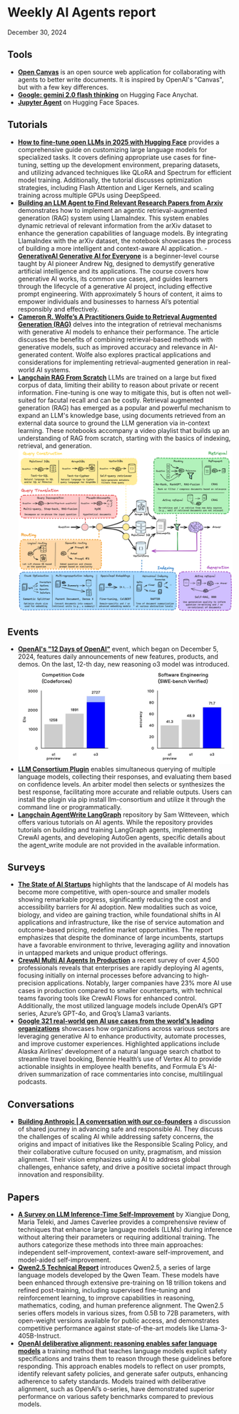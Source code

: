 # Weekly AI Agents report
December 30, 2024


## Tools
- [**Open Canvas**](https://github.com/langchain-ai/open-canvas?tab=readme-ov-file) is an open source web application for collaborating with agents to better write documents. It is inspired by OpenAI's "Canvas", but with a few key differences.
- [**Google: gemini 2.0 flash thinking**](https://huggingface.co/spaces/akhaliq/anychat) on Hugging Face Anychat. 
- [**Jupyter Agent**](https://huggingface.co/spaces/data-agents/jupyter-agent) on Hugging Face Spaces.


## Tutorials
- [**How to fine-tune open LLMs in 2025 with Hugging Face**](https://www.philschmid.de/fine-tune-llms-in-2025) provides a comprehensive guide on customizing large language models for specialized tasks. It covers defining appropriate use cases for fine-tuning, setting up the development environment, preparing datasets, and utilizing advanced techniques like QLoRA and Spectrum for efficient model training. Additionally, the tutorial discusses optimization strategies, including Flash Attention and Liger Kernels, and scaling training across multiple GPUs using DeepSpeed.
- [**Building an LLM Agent to Find Relevant Research Papers from Arxiv**](https://github.com/mistralai/cookbook/blob/main/third_party/LlamaIndex/llamaindex_arxiv_agentic_rag.ipynb) demonstrates how to implement an agentic retrieval-augmented generation (RAG) system using LlamaIndex. This system enables dynamic retrieval of relevant information from the arXiv dataset to enhance the generation capabilities of language models. By integrating LlamaIndex with the arXiv dataset, the notebook showcases the process of building a more intelligent and context-aware AI application.
-[**GenerativeAI Generative AI for Everyone**](https://www.coursera.org/learn/generative-ai-for-everyone?utm_campaign=coursera-campaign-social&utm_medium=institutions&utm_source=deeplearning-ai) is a beginner-level course taught by AI pioneer Andrew Ng, designed to demystify generative artificial intelligence and its applications. The course covers how generative AI works, its common use cases, and guides learners through the lifecycle of a generative AI project, including effective prompt engineering. With approximately 5 hours of content, it aims to empower individuals and businesses to harness AI’s potential responsibly and effectively. 
- [**Cameron R. Wolfe’s A Practitioners Guide to Retrieval Augmented Generation (RAG)**](https://cameronrwolfe.substack.com/p/a-practitioners-guide-to-retrieval?utm_source=profile&utm_medium=reader2) delves into the integration of retrieval mechanisms with generative AI models to enhance their performance. The article discusses the benefits of combining retrieval-based methods with generative models, such as improved accuracy and relevance in AI-generated content. Wolfe also explores practical applications and considerations for implementing retrieval-augmented generation in real-world AI systems.
- [**Langchain RAG From Scratch**](https://github.com/langchain-ai/rag-from-scratch) LLMs are trained on a large but fixed corpus of data, limiting their ability to reason about private or recent information. Fine-tuning is one way to mitigate this, but is often not well-suited for facutal recall and can be costly. Retrieval augmented generation (RAG) has emerged as a popular and powerful mechanism to expand an LLM's knowledge base, using documents retrieved from an external data source to ground the LLM generation via in-context learning. These notebooks accompany a video playlist that builds up an understanding of RAG from scratch, starting with the basics of indexing, retrieval, and generation.
![alt text](image-1.png)

## Events
- [**OpenAI's "12 Days of OpenAI"**](https://openai.com/12-days/) event, which began on December 5, 2024, features daily announcements of new features, products, and demos. On the last, 12-th day, new reasoning o3 model was introduced.
![alt text](image.png)
- [**LLM Consortium Plugin**](https://github.com/irthomasthomas/karpathy-consortium) enables simultaneous querying of multiple language models, collecting their responses, and evaluating them based on confidence levels. An arbiter model then selects or synthesizes the best response, facilitating more accurate and reliable outputs. Users can install the plugin via pip install llm-consortium and utilize it through the command line or programmatically. 
- [**Langchain AgentWrite LangGraph**](https://github.com/samwit/agent_tutorials/tree/main/agent_write) repository by Sam Witteveen, which offers various tutorials on AI agents. While the repository provides tutorials on building and training LangGraph agents, implementing CrewAI agents, and developing AutoGen agents, specific details about the agent_write module are not provided in the available information.

## Surveys
- [**The State of AI Startups**](https://www.latent.space/p/2024-startups) highlights that the landscape of AI models has become more competitive, with open-source and smaller models showing remarkable progress, significantly reducing the cost and accessibility barriers for AI adoption. New modalities such as voice, biology, and video are gaining traction, while foundational shifts in AI applications and infrastructure, like the rise of service automation and outcome-based pricing, redefine market opportunities. The report emphasizes that despite the dominance of large incumbents, startups have a favorable environment to thrive, leveraging agility and innovation in untapped markets and unique product offerings.
- [**CrewAI Multi AI Agents In Production**](https://insights.crewai.com/) a recent survey of over 4,500 professionals reveals that enterprises are rapidly deploying AI agents, focusing initially on internal processes before advancing to high-precision applications. Notably, larger companies have 23% more AI use cases in production compared to smaller counterparts, with technical teams favoring tools like CrewAI Flows for enhanced control.  Additionally, the most utilized language models include OpenAI’s GPT series, Azure’s GPT-4o, and Groq’s Llama3 variants.
- [**Google 321 real-world gen AI use cases from the world's leading organizations**](https://cloud.google.com/transform/101-real-world-generative-ai-use-cases-from-industry-leaders?utm_source=twitter&utm_medium=unpaidsoc&utm_campaign=fy24q4-googlecloud-blog-ai-in_feed-no-brand-global&utm_content=-&linkId=12159742) showcases how organizations across various sectors are leveraging generative AI to enhance productivity, automate processes, and improve customer experiences. Highlighted applications include Alaska Airlines’ development of a natural language search chatbot to streamline travel booking, Bennie Health’s use of Vertex AI to provide actionable insights in employee health benefits, and Formula E’s AI-driven summarization of race commentaries into concise, multilingual podcasts.


## Conversations
- [**Building Anthropic | A conversation with our co-founders**](https://www.youtube.com/watch?v=om2lIWXLLN4) a discussion of shared journey in advancing safe and responsible AI. They discuss the challenges of scaling AI while addressing safety concerns, the origins and impact of initiatives like the Responsible Scaling Policy, and their collaborative culture focused on unity, pragmatism, and mission alignment. Their vision emphasizes using AI to address global challenges, enhance safety, and drive a positive societal impact through innovation and responsibility.


## Papers
- [**A Survey on LLM Inference-Time Self-Improvement**](https://arxiv.org/pdf/2412.14352) by Xiangjue Dong, Maria Teleki, and James Caverlee provides a comprehensive review of techniques that enhance large language models (LLMs) during inference without altering their parameters or requiring additional training.  The authors categorize these methods into three main approaches: independent self-improvement, context-aware self-improvement, and model-aided self-improvement. 
- [**Qwen2.5 Technical Report**](https://arxiv.org/pdf/2412.15115) introduces Qwen2.5, a series of large language models developed by the Qwen Team. These models have been enhanced through extensive pre-training on 18 trillion tokens and refined post-training, including supervised fine-tuning and reinforcement learning, to improve capabilities in reasoning, mathematics, coding, and human preference alignment. The Qwen2.5 series offers models in various sizes, from 0.5B to 72B parameters, with open-weight versions available for public access, and demonstrates competitive performance against state-of-the-art models like Llama-3-405B-Instruct.
- [**OpenAI deliberative alignment: reasoning enables safer language models**](https://openai.com/index/deliberative-alignment/) a training method that teaches language models explicit safety specifications and trains them to reason through these guidelines before responding. This approach enables models to reflect on user prompts, identify relevant safety policies, and generate safer outputs, enhancing adherence to safety standards. Models trained with deliberative alignment, such as OpenAI’s o-series, have demonstrated superior performance on various safety benchmarks compared to previous models.